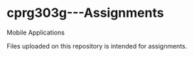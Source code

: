 # cprg303g---Assignments
Mobile Applications

Files uploaded on this repository is intended for assignments.

